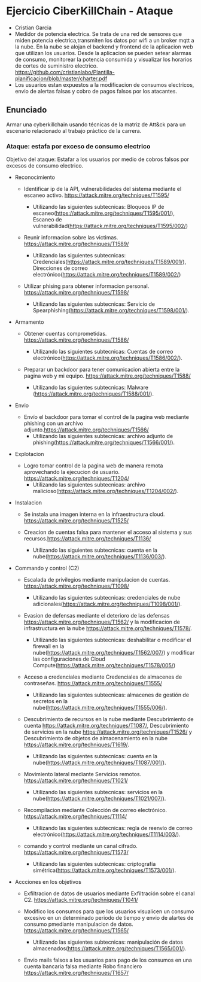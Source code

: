 # Ejercicio CiberKillChain - Ataque

 * Cristian Garcia
 * Medidor de potencia electrica. Se trata de una red de sensores que miden potencia electrica,transmiten los datos por wifi a un broker mqtt a la nube.
 En la nube se alojan el backend y frontend de la aplicacion web que utilizan los usuarios.
 Desde la aplicacion se pueden setear alarmas de consumo, monitorear la potencia consumida y visualizar los horarios de cortes de suministro electrico.
 https://github.com/cristianlabo/Plantilla-planificacion/blob/master/charter.pdf 
 * Los usuarios estan expuestos a la modificacion de consumos electricos, envio de alertas falsas y cobro de pagos falsos por los atacantes.



## Enunciado

Armar una cyberkillchain usando técnicas de la matriz de Att&ck para un escenario relacionado al trabajo práctico de la carrera.

### Ataque: estafa por exceso de consumo electrico

Objetivo del ataque: Estafar a los usuarios por medio de cobros falsos por excesos de consumo electrico.

* Reconocimiento
  
  - Identificar ip de la API, vulnerabilidades del sistema mediante el escaneo activo. https://attack.mitre.org/techniques/T1595/
     - Utilizando las siguientes subtecnicas: Bloqueos IP de escaneo(https://attack.mitre.org/techniques/T1595/001/), Escaneo de vulnerabilidad(https://attack.mitre.org/techniques/T1595/002/)

  - Reunir informacion sobre las victimas. https://attack.mitre.org/techniques/T1589/
     - Utilizando las siguientes subtecnicas: Credenciales(https://attack.mitre.org/techniques/T1589/001/), Direcciones de correo electrónico(https://attack.mitre.org/techniques/T1589/002/)

  - Utilizar phising para obtener informacion personal. https://attack.mitre.org/techniques/T1598/
     - Utilizando las siguientes subtecnicas: Servicio de Spearphishing(https://attack.mitre.org/techniques/T1598/001/).
       
* Armamento
  
  - Obtener cuentas comprometidas. https://attack.mitre.org/techniques/T1586/
    - Utilizando las siguientes subtecnicas: Cuentas de correo electrónico(https://attack.mitre.org/techniques/T1586/002/).

  - Preparar un backdoor para tener comunicacion abierta entre la pagina web y mi equipo. https://attack.mitre.org/techniques/T1588/
    - Utilizando las siguientes subtecnicas: Malware (https://attack.mitre.org/techniques/T1588/001/).
  
* Envio
  - Envío el backdoor para tomar el control de la pagina web mediante phishing con un archivo adjunto.https://attack.mitre.org/techniques/T1566/
    - Utilizando las siguientes subtecnicas: archivo adjunto de phishing(https://attack.mitre.org/techniques/T1566/001/).
  
* Explotacion
  
  - Logro tomar control de la pagina web de manera remota aprovechando la ejecucion de usuario. https://attack.mitre.org/techniques/T1204/
    - Utilizando las siguientes subtecnicas: archivo malicioso(https://attack.mitre.org/techniques/T1204/002/).
  
* Instalacion
   
  - Se instala una imagen interna en la infraestructura cloud. https://attack.mitre.org/techniques/T1525/

  - Creacion de cuentas falsa para mantener el acceso al sistema y sus recursos.https://attack.mitre.org/techniques/T1136/
    - Utilizando las siguientes subtecnicas: cuenta en la nube(https://attack.mitre.org/techniques/T1136/003/).
    

* Commando y control (C2)
  
  - Escalada de privilegios mediante manipulacion de cuentas. https://attack.mitre.org/techniques/T1098/
    - Utilizando las siguientes subtecnicas: credenciales de nube adicionales(https://attack.mitre.org/techniques/T1098/001/).
    
  - Evasion de defensas mediante el deterioro de las defensas https://attack.mitre.org/techniques/T1562/  y la modificacion de infrastructura en la nube https://attack.mitre.org/techniques/T1578/.
    - Utilizando las siguientes subtecnicas: deshabilitar o modificar el firewall en la nube(https://attack.mitre.org/techniques/T1562/007/) y modificar las configuraciones de Cloud Compute(https://attack.mitre.org/techniques/T1578/005/)

  - Acceso a credenciales mediante Credenciales de almacenes de contraseñas. https://attack.mitre.org/techniques/T1555/
    - Utilizando las siguientes subtecnicas: almacenes de gestión de secretos en la nube(https://attack.mitre.org/techniques/T1555/006/).

  - Descubrimiento de recursos en la nube mediante Descubrimiento de cuenta https://attack.mitre.org/techniques/T1087/, Descubrimiento de servicios en la nube https://attack.mitre.org/techniques/T1526/ y Descubrimiento de objetos de almacenamiento en la nube https://attack.mitre.org/techniques/T1619/.
    - Utilizando las siguientes subtecnicas: cuenta en la nube(https://attack.mitre.org/techniques/T1087/001/).

  - Movimiento lateral mediante Servicios remotos. https://attack.mitre.org/techniques/T1021/
    - Utilizando las siguientes subtecnicas: servicios en la nube(https://attack.mitre.org/techniques/T1021/007/).

  - Recompilacion mediante Colección de correo electrónico. https://attack.mitre.org/techniques/T1114/
    - Utilizando las siguientes subtecnicas: regla de reenvío de correo electrónico(https://attack.mitre.org/techniques/T1114/003/).

  - comando y control mediante un canal cifrado. https://attack.mitre.org/techniques/T1573/
    - Utilizando las siguientes subtecnicas: criptografía simétrica(https://attack.mitre.org/techniques/T1573/001/).

  
* Accciones en los objetivos
  
  - Exfiltracion de datos de usuarios mediante Exfiltración sobre el canal C2. https://attack.mitre.org/techniques/T1041/
    
  - Modifico los consumos para que los usuarios visualicen un consumo excesivo en un determinado periodo de tiempo y envio de alartes de consumo pmediante manipulacion de datos. https://attack.mitre.org/techniques/T1565/
    - Utilizando las siguientes subtecnicas: manipulación de datos almacenados(https://attack.mitre.org/techniques/T1565/001/).

  - Envio mails falsos a los usuarios para pago de los consumos en una cuenta bancaria falsa mediante Robo financiero https://attack.mitre.org/techniques/T1657/

  

